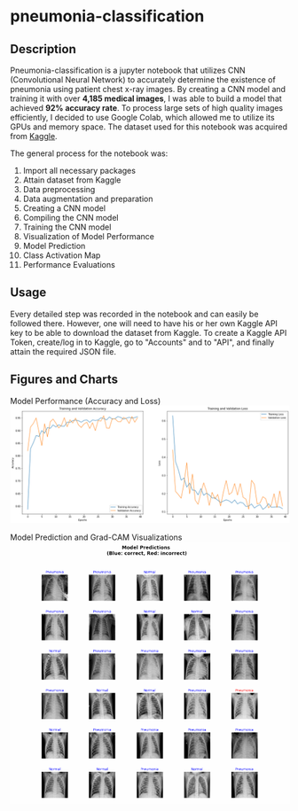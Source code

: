 # pneumonia-classification

## Description

Pneumonia-classification is a jupyter notebook that utilizes CNN (Convolutional Neural Network) to accurately determine the existence of pneumonia using patient chest x-ray images. By creating a CNN model and training it with over **4,185 medical images**, I was able to build a model that achieved **92% accuracy rate**. To process large sets of high quality images efficiently, I decided to use Google Colab, which allowed me to utilize its GPUs and memory space. The dataset used for this notebook was acquired from [Kaggle](https://www.kaggle.com/paultimothymooney/chest-xray-pneumonia).

The general process for the notebook was:

1. Import all necessary packages
2. Attain dataset from Kaggle
3. Data preprocessing
4. Data augmentation and preparation
5. Creating a CNN model
6. Compiling the CNN model
7. Training the CNN model
8. Visualization of Model Performance
9. Model Prediction
10. Class Activation Map
11. Performance Evaluations

## Usage

Every detailed step was recorded in the notebook and can easily be followed there. However, one will need to have his or her own Kaggle API key to be able to download the dataset from Kaggle. To create a Kaggle API Token, create/log in to Kaggle, go to "Accounts" and to "API", and finally attain the required JSON file.

## Figures and Charts

Model Performance (Accuracy and Loss)
![](images/model_performance.png)

Model Prediction and Grad-CAM Visualizations
![](images/pneumonia_xray.gif)
